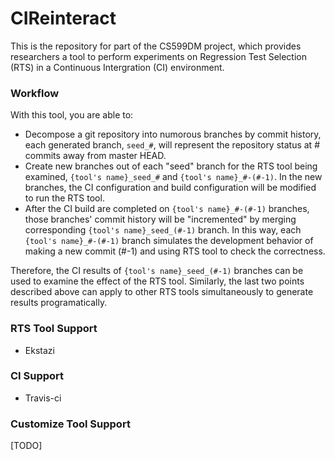 # CIReinteract

This is the repository for part of the CS599DM project, which provides researchers a tool to perform experiments on Regression Test Selection (RTS) in a Continuous Intergration (CI) environment.

### Workflow
With this tool, you are able to:
* Decompose a git repository into numorous branches by commit history, each generated branch, `seed_#`, will represent the repository status at # commits away from master HEAD.
* Create new branches out of each "seed" branch for the RTS tool being examined, `{tool's name}_seed_#` and `{tool's name}_#-(#-1)`. In the new branches, the CI configuration and build configuration will be modified to run the RTS tool.
* After the CI build are completed on `{tool's name}_#-(#-1)` branches, those branches' commit history will be "incremented" by merging corresponding `{tool's name}_seed_(#-1)` branch. In this way, each `{tool's name}_#-(#-1)` branch simulates the development behavior of making a new commit (#-1) and using RTS tool to check the correctness.

Therefore, the CI results of `{tool's name}_seed_(#-1)` branches can be used to examine the effect of the RTS tool. Similarly, the last two points described above can apply to other RTS tools simultaneously to generate results programatically.

### RTS Tool Support
* Ekstazi

### CI Support
* Travis-ci

### Customize Tool Support
[TODO]
